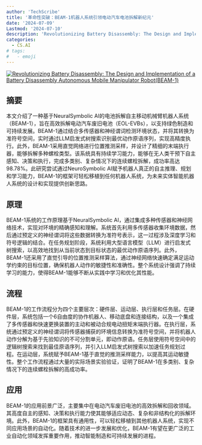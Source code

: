 ```yaml
---
author: 'TechScribe'
title: '革命性突破：BEAM-1机器人系统引领电动汽车电池拆解新纪元'
date: '2024-07-09'
Lastmod: '2024-07-10'
description: 'Revolutionizing Battery Disassembly: The Design and Implementation of a Battery Disassembly Autonomous Mobile Manipulator Robot(BEAM-1)'
categories:
  - CS.AI
# tags:
#   - emoji
---
```


[![Revolutionizing Battery Disassembly: The Design and Implementation of a Battery Disassembly Autonomous Mobile Manipulator Robot(BEAM-1)](https://arxiv-research-1301205113.cos.ap-guangzhou.myqcloud.com/images/2407.06590v1.pdf_0.jpg)](https://arxiv.org/abs/2407.06590v1)

## 摘要

本文介绍了一种基于NeuralSymbolic AI的电池拆解自主移动机械臂机器人系统（BEAM-1），旨在高效拆解电动汽车废旧电池（EOL-EVBs），以支持绿色制造和可持续发展。BEAM-1通过结合多传感器和神经谓词检测环境状态，并将其转换为准符号空间，实时通过LLM启发式树搜索识别最优动作原语序列，实现高精度执行。此外，BEAM-1采用直觉网络进行位置推测采样，并设计了精细的末端执行器，能够拆解多种螺栓类型。该系统具有持续学习能力，能够在无人类干预下自主感知、决策和执行，完成多类别、复杂情况下的连续螺栓拆解，成功率高达98.78%。此研究尝试通过NeuroSymbolic AI赋予机器人真正的自主推理、规划和学习能力，BEAM-1的框架可轻松移植到任何机器人系统，为未来实体智能机器人系统的设计和实现提供创新思路。<!--more-->

## 原理

BEAM-1系统的工作原理基于NeuralSymbolic AI，通过集成多种传感器和神经网络技术，实现对环境的精确感知和理解。系统首先利用多传感器收集环境数据，然后通过预定义的神经谓词将这些数据转换为准符号表示，这一过程涉及深度学习和符号逻辑的结合。在任务规划阶段，系统利用大型语言模型（LLM）进行启发式树搜索，以高效地找到从当前状态到目标状态的最优动作原语序列。此外，BEAM-1还采用了直觉引导的位置推测采样算法，通过神经网络快速确定满足运动学约束的目标位置，确保机器人动作的敏捷性和准确性。整个系统设计强调了持续学习的能力，使得BEAM-1能够不断从实践中学习和优化其性能。

## 流程

BEAM-1的工作流程分为四个主要层次：硬件层、运动层、执行层和任务层。在硬件层，系统包括一个6自由度的协作机器人、移动底盘和连接结构，以及一个集成了多传感器和快速更换装置的主动和被动合规电动扭矩末端执行器。在执行层，系统通过预定义的神经谓词将传感器捕获的环境信息转换为准符号空间，并将机器人动作分解为基于先验知识的不可分割单元，即动作原语。任务层使用符号空间中的逻辑树搜索来找到最佳原语序列，并引入LLM启发式树搜索以加速任务规划过程。在运动层，系统赋予BEAM-1基于直觉的推测采样能力，以提高其运动敏捷性。整个工作流程通过大量的实际场景实验验证，证明了BEAM-1在多类别、复杂情况下的连续螺栓拆解的高成功率。

## 应用

BEAM-1的应用前景广泛，主要集中在电动汽车废旧电池的高效拆解和回收领域。其高度自主的感知、决策和执行能力使其能够适应动态、复杂和非结构化的拆解环境。此外，BEAM-1的框架具有通用性，可以轻松移植到其他机器人系统，实现不同应用场景的自动化。随着技术的进一步发展和优化，BEAM-1有望在更广泛的工业自动化领域发挥重要作用，推动智能制造和可持续发展的进程。